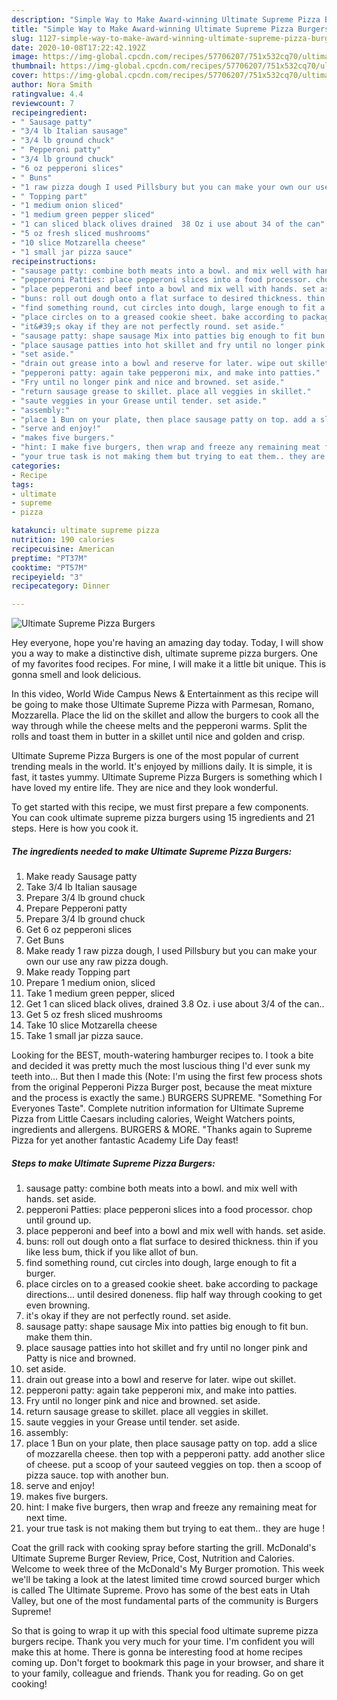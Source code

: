 ```yaml
---
description: "Simple Way to Make Award-winning Ultimate Supreme Pizza Burgers"
title: "Simple Way to Make Award-winning Ultimate Supreme Pizza Burgers"
slug: 1127-simple-way-to-make-award-winning-ultimate-supreme-pizza-burgers
date: 2020-10-08T17:22:42.192Z
image: https://img-global.cpcdn.com/recipes/57706207/751x532cq70/ultimate-supreme-pizza-burgers-recipe-main-photo.jpg
thumbnail: https://img-global.cpcdn.com/recipes/57706207/751x532cq70/ultimate-supreme-pizza-burgers-recipe-main-photo.jpg
cover: https://img-global.cpcdn.com/recipes/57706207/751x532cq70/ultimate-supreme-pizza-burgers-recipe-main-photo.jpg
author: Nora Smith
ratingvalue: 4.4
reviewcount: 7
recipeingredient:
- " Sausage patty"
- "3/4 lb Italian sausage"
- "3/4 lb ground chuck"
- " Pepperoni patty"
- "3/4 lb ground chuck"
- "6 oz pepperoni slices"
- " Buns"
- "1 raw pizza dough I used Pillsbury but you can make your own our use any raw pizza dough"
- " Topping part"
- "1 medium onion sliced"
- "1 medium green pepper sliced"
- "1 can sliced black olives drained  38 Oz i use about 34 of the can"
- "5 oz fresh sliced mushrooms"
- "10 slice Motzarella cheese"
- "1 small jar pizza sauce"
recipeinstructions:
- "sausage patty: combine both meats into a bowl. and mix well with hands. set aside."
- "pepperoni Patties: place pepperoni slices into a food processor. chop until ground up."
- "place pepperoni and beef into a bowl and mix well with hands. set aside."
- "buns: roll out dough onto a flat surface to desired thickness. thin if you like less bum, thick if you like allot of bun."
- "find something round, cut circles into dough, large enough to fit a burger."
- "place circles on to a greased cookie sheet. bake according to package directions... until desired doneness. flip half way through cooking to get even browning."
- "it&#39;s okay if they are not perfectly round. set aside."
- "sausage patty: shape sausage Mix into patties big enough to fit bun. make them thin."
- "place sausage patties into hot skillet and fry until no longer pink and Patty is nice and browned."
- "set aside."
- "drain out grease into a bowl and reserve for later. wipe out skillet."
- "pepperoni patty: again take pepperoni mix, and make into patties."
- "Fry until no longer pink and nice and browned. set aside."
- "return sausage grease to skillet. place all veggies in skillet."
- "saute veggies in your Grease until tender. set aside."
- "assembly:"
- "place 1 Bun on your plate, then place sausage patty on top. add a slice of mozzarella cheese. then top with a pepperoni patty. add another slice of cheese. put a scoop of your sauteed veggies on top. then a scoop of pizza sauce. top with another bun."
- "serve and enjoy!"
- "makes five burgers."
- "hint: I make five burgers, then wrap and freeze any remaining meat for next time."
- "your true task is not making them but trying to eat them.. they are huge !"
categories:
- Recipe
tags:
- ultimate
- supreme
- pizza

katakunci: ultimate supreme pizza 
nutrition: 190 calories
recipecuisine: American
preptime: "PT37M"
cooktime: "PT57M"
recipeyield: "3"
recipecategory: Dinner

---
```



![Ultimate Supreme Pizza Burgers](https://img-global.cpcdn.com/recipes/57706207/751x532cq70/ultimate-supreme-pizza-burgers-recipe-main-photo.jpg)

Hey everyone, hope you're having an amazing day today. Today, I will show you a way to make a distinctive dish, ultimate supreme pizza burgers. One of my favorites food recipes. For mine, I will make it a little bit unique. This is gonna smell and look delicious.

In this video, World Wide Campus News &amp; Entertainment as this recipe will be going to make those Ultimate Supreme Pizza with Parmesan, Romano, Mozzarella. Place the lid on the skillet and allow the burgers to cook all the way through while the cheese melts and the pepperoni warms. Split the rolls and toast them in butter in a skillet until nice and golden and crisp.

Ultimate Supreme Pizza Burgers is one of the most popular of current trending meals in the world. It's enjoyed by millions daily. It is simple, it is fast, it tastes yummy. Ultimate Supreme Pizza Burgers is something which I have loved my entire life. They are nice and they look wonderful.


To get started with this recipe, we must first prepare a few components. You can cook ultimate supreme pizza burgers using 15 ingredients and 21 steps. Here is how you cook it.

<!--inarticleads1-->

##### The ingredients needed to make Ultimate Supreme Pizza Burgers:

1. Make ready  Sausage patty
1. Take 3/4 lb Italian sausage
1. Prepare 3/4 lb ground chuck
1. Prepare  Pepperoni patty
1. Prepare 3/4 lb ground chuck
1. Get 6 oz pepperoni slices
1. Get  Buns
1. Make ready 1 raw pizza dough, I used Pillsbury but you can make your own our use any raw pizza dough.
1. Make ready  Topping part
1. Prepare 1 medium onion, sliced
1. Take 1 medium green pepper, sliced
1. Get 1 can sliced black olives, drained  3.8 Oz. i use about 3/4 of the can..
1. Get 5 oz fresh sliced mushrooms
1. Take 10 slice Motzarella cheese
1. Take 1 small jar pizza sauce.


Looking for the BEST, mouth-watering hamburger recipes to. I took a bite and decided it was pretty much the most luscious thing I&#39;d ever sunk my teeth into… But then I made this (Note: I&#39;m using the first few process shots from the original Pepperoni Pizza Burger post, because the meat mixture and the process is exactly the same.) BURGERS SUPREME. &#34;Something For Everyones Taste&#34;. Complete nutrition information for Ultimate Supreme Pizza from Little Caesars including calories, Weight Watchers points, ingredients and allergens. BURGERS &amp; MORE. &#34;Thanks again to Supreme Pizza for yet another fantastic Academy Life Day feast! 

<!--inarticleads2-->

##### Steps to make Ultimate Supreme Pizza Burgers:

1. sausage patty: combine both meats into a bowl. and mix well with hands. set aside.
1. pepperoni Patties: place pepperoni slices into a food processor. chop until ground up.
1. place pepperoni and beef into a bowl and mix well with hands. set aside.
1. buns: roll out dough onto a flat surface to desired thickness. thin if you like less bum, thick if you like allot of bun.
1. find something round, cut circles into dough, large enough to fit a burger.
1. place circles on to a greased cookie sheet. bake according to package directions... until desired doneness. flip half way through cooking to get even browning.
1. it&#39;s okay if they are not perfectly round. set aside.
1. sausage patty: shape sausage Mix into patties big enough to fit bun. make them thin.
1. place sausage patties into hot skillet and fry until no longer pink and Patty is nice and browned.
1. set aside.
1. drain out grease into a bowl and reserve for later. wipe out skillet.
1. pepperoni patty: again take pepperoni mix, and make into patties.
1. Fry until no longer pink and nice and browned. set aside.
1. return sausage grease to skillet. place all veggies in skillet.
1. saute veggies in your Grease until tender. set aside.
1. assembly:
1. place 1 Bun on your plate, then place sausage patty on top. add a slice of mozzarella cheese. then top with a pepperoni patty. add another slice of cheese. put a scoop of your sauteed veggies on top. then a scoop of pizza sauce. top with another bun.
1. serve and enjoy!
1. makes five burgers.
1. hint: I make five burgers, then wrap and freeze any remaining meat for next time.
1. your true task is not making them but trying to eat them.. they are huge !


Coat the grill rack with cooking spray before starting the grill. McDonald&#39;s Ultimate Supreme Burger Review, Price, Cost, Nutrition and Calories. Welcome to week three of the McDonald&#39;s My Burger promotion. This week we&#39;ll be taking a look at the latest limited time crowd sourced burger which is called The Ultimate Supreme. Provo has some of the best eats in Utah Valley, but one of the most fundamental parts of the community is Burgers Supreme! 

So that is going to wrap it up with this special food ultimate supreme pizza burgers recipe. Thank you very much for your time. I'm confident you will make this at home. There is gonna be interesting food at home recipes coming up. Don't forget to bookmark this page in your browser, and share it to your family, colleague and friends. Thank you for reading. Go on get cooking!
